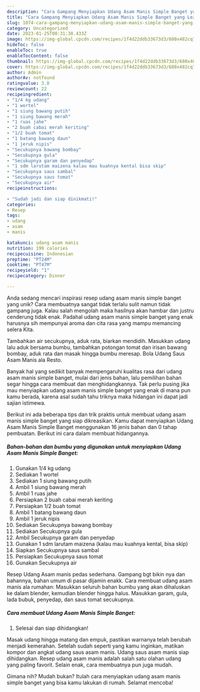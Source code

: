 ```yaml
---
description: "Cara Gampang Menyiapkan Udang Asam Manis Simple Banget yang Lezat Sekali"
title: "Cara Gampang Menyiapkan Udang Asam Manis Simple Banget yang Lezat Sekali"
slug: 1074-cara-gampang-menyiapkan-udang-asam-manis-simple-banget-yang-lezat-sekali
category: Uncategorized
date: 2023-01-25T00:31:38.433Z
image: https://img-global.cpcdn.com/recipes/1f4d22ddb33673d3/680x482cq70/udang-asam-manis-simple-banget-foto-resep-utama.jpg
hideToc: false
enableToc: true
enableTocContent: false
thumbnail: https://img-global.cpcdn.com/recipes/1f4d22ddb33673d3/680x482cq70/udang-asam-manis-simple-banget-foto-resep-utama.jpg
cover: https://img-global.cpcdn.com/recipes/1f4d22ddb33673d3/680x482cq70/udang-asam-manis-simple-banget-foto-resep-utama.jpg
author: Admin
authorAv: notfound
ratingvalue: 3.8
reviewcount: 22
recipeingredient:
- "1/4 kg udang"
- "1 wortel"
- "1 siung bawang putih"
- "1 siung bawang merah"
- "1 ruas jahe"
- "2 buah cabai merah keriting"
- "1/2 buah tomat"
- "1 batang bawang daun"
- "1 jeruk nipis"
- "Secukupnya bawang bombay"
- "Secukupnya gula"
- "Secukupnya garam dan penyedap"
- "1 sdm larutam maizena kalau mau kuahnya kental bisa skip"
- "Secukupnya saus sambal"
- "Secukupnya saus tomat"
- "Secukupnya air"
recipeinstructions:

- "Sudah jadi dan siap dinikmati!"
categories:
- Resep
tags:
- udang
- asam
- manis

katakunci: udang asam manis 
nutrition: 199 calories
recipecuisine: Indonesian
preptime: "PT24M"
cooktime: "PT47M"
recipeyield: "1"
recipecategory: Dinner

---
```





Anda sedang mencari inspirasi resep udang asam manis simple banget yang unik? Cara membuatnya sangat tidak terlalu sulit namun tidak gampang juga. Kalau salah mengolah maka hasilnya akan hambar dan justru cenderung tidak enak. Padahal udang asam manis simple banget yang enak harusnya sih mempunyai aroma dan cita rasa yang mampu memancing selera Kita.





Tambahkan air secukupnya, aduk rata, biarkan mendidih. Masukkan udang lalu aduk bersama bumbu, tambahkan potongan tomat dan irisan bawang bombay, aduk rata dan masak hingga bumbu meresap. Bola Udang Saus Asam Manis ala Resto.

Banyak hal yang sedikit banyak mempengaruhi kualitas rasa dari udang asam manis simple banget, mulai dari jenis bahan, lalu pemilihan bahan segar hingga cara membuat dan menghidangkannya. Tak perlu pusing jika mau menyiapkan udang asam manis simple banget yang enak di mana pun kamu berada, karena asal sudah tahu triknya maka hidangan ini dapat jadi sajian istimewa.






Berikut ini ada beberapa tips dan trik praktis untuk membuat udang asam manis simple banget yang siap dikreasikan. Kamu dapat menyiapkan Udang Asam Manis Simple Banget menggunakan 16 jenis bahan dan 0 tahap pembuatan. Berikut ini cara dalam membuat hidangannya.

<!--inarticleads1-->

##### Bahan-bahan dan bumbu yang digunakan untuk menyiapkan Udang Asam Manis Simple Banget:

1. Gunakan 1/4 kg udang
1. Sediakan 1 wortel
1. Sediakan 1 siung bawang putih
1. Ambil 1 siung bawang merah
1. Ambil 1 ruas jahe
1. Persiapkan 2 buah cabai merah keriting
1. Persiapkan 1/2 buah tomat
1. Ambil 1 batang bawang daun
1. Ambil 1 jeruk nipis
1. Sediakan Secukupnya bawang bombay
1. Sediakan Secukupnya gula
1. Ambil Secukupnya garam dan penyedap
1. Gunakan 1 sdm larutam maizena (kalau mau kuahnya kental, bisa skip)
1. Siapkan Secukupnya saus sambal
1. Persiapkan Secukupnya saus tomat
1. Gunakan Secukupnya air


Resep Udang Asam manis pedas sederhana. Gampang bgt bikin nya dan bahannya, bahan umum di pasar dijamin enakk. Cara membuat udang asam manis ala rumahan: Masukkan seluruh bahan bumbu yang akan dihaluskan ke dalam blender, kemudian blender hingga halus. Masukkan garam, gula, lada bubuk, penyedap, dan saus tomat secukupnya. 

<!--inarticleads2-->

##### Cara membuat Udang Asam Manis Simple Banget:


1. Selesai dan siap dihidangkan!

Masak udang hingga matang dan empuk, pastikan warnanya telah berubah menjadi kemerahan. Setelah sudah seperti yang kamu inginkan, matikan kompor dan angkat udang saus asam manis. Udang saus asam manis siap dihidangkan. Resep udang asam manis adalah salah satu olahan udang yang paling favorit. Selain enak, cara membuatnya pun juga mudah. 

Gimana nih? Mudah bukan? Itulah cara menyiapkan udang asam manis simple banget yang bisa kamu lakukan di rumah. Selamat mencoba!
